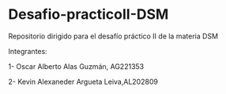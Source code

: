 # Desafio-practicoII-DSM
Repositorio dirigido para el desafío práctico II de la materia DSM


Integrantes:


1- Oscar Alberto Alas Guzmán, AG221353


2- Kevin Alexaneder Argueta Leiva,AL202809
